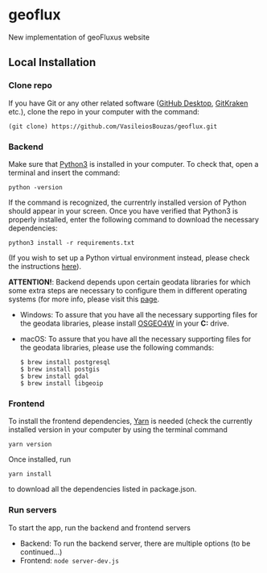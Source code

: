 # geoflux
New implementation of geoFluxus website

## Local Installation
### Clone repo
If you have Git or any other related software ([GitHub Desktop](https://desktop.github.com/), [GitKraken](https://www.gitkraken.com/) etc.), clone the repo in your computer with the command:

```(git clone) https://github.com/VasileiosBouzas/geoflux.git```

### Backend 
Make sure that [Python3](https://www.python.org/downloads/) is installed in your computer. To check that, open a terminal and insert the command:

```python -version```

If the command is recognized, the currentrly installed version of Python should appear in your screen. Once you have verified that Python3 is properly installed, enter the following command to download the necessary dependencies:

```python3 install -r requirements.txt```

(If you wish to set up a Python virtual environment instead, please check the instructions [here](https://docs.python.org/3/tutorial/venv.html)).

**ATTENTION!**: Backend depends upon certain geodata libraries for which some extra steps are necessary to configure them in different operating systems (for more info, please visit this [page](https://docs.djangoproject.com/en/3.0/ref/contrib/gis/install/).

- Windows: To assure that you have all the necessary supporting files for the geodata libraries, please install [OSGEO4W](https://trac.osgeo.org/osgeo4w/) in your **C:** drive.

- macOS: To assure that you have all the necessary supporting files for the geodata libraries, please use the following commands:
  
  ```
  $ brew install postgresql
  $ brew install postgis
  $ brew install gdal
  $ brew install libgeoip
  ```

### Frontend
To install the frontend dependencies, [Yarn](https://classic.yarnpkg.com/en/docs/install/#windows-stable) is needed (check the currently installed version in your computer by using the terminal command

```yarn version```

Once installed, run

```yarn install``` 

to download all the dependencies listed in package.json.

### Run servers
To start the app, run the backend and frontend servers
- Backend: To run the backend server, there are multiple options (to be continued...)
- Frontend: ```node server-dev.js```
